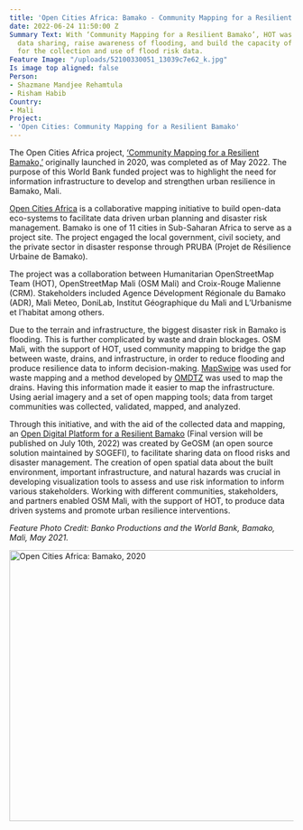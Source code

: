 ```yaml
---
title: 'Open Cities Africa: Bamako - Community Mapping for a Resilient Bamako'
date: 2022-06-24 11:50:00 Z
Summary Text: With ‘Community Mapping for a Resilient Bamako’, HOT was able to facilitate
  data sharing, raise awareness of flooding, and build the capacity of the community
  for the collection and use of flood risk data.
Feature Image: "/uploads/52100330051_13039c7e62_k.jpg"
Is image top aligned: false
Person:
- Shazmane Mandjee Rehamtula
- Risham Habib
Country:
- Mali
Project:
- 'Open Cities: Community Mapping for a Resilient Bamako'
---
```


The Open Cities Africa project, [‘Community Mapping for a Resilient Bamako,’](http://https://www.hotosm.org/projects/community-mapping-for-a-resilient-bamako/) originally launched in 2020, was completed as of May 2022. The purpose of this World Bank funded project was to highlight the need for information infrastructure to develop and strengthen urban resilience in Bamako, Mali. 

[Open Cities Africa](https://opencitiesproject.org/) is a collaborative mapping initiative to build open-data eco-systems to facilitate data driven urban planning and disaster risk management. Bamako is one of 11 cities in Sub-Saharan Africa to serve as a project site. The project engaged the local government, civil society, and the private sector in disaster response through PRUBA (Projet de Résilience Urbaine de Bamako). 

The project was a collaboration between Humanitarian OpenStreetMap Team (HOT), OpenStreetMap Mali (OSM Mali) and Croix-Rouge Malienne (CRM).  Stakeholders included Agence Dévelopment Régionale du Bamako (ADR), Mali Meteo, DoniLab, Institut Géographique du Mali and L’Urbanisme et l’habitat among others.

Due to the terrain and infrastructure, the biggest disaster risk in Bamako is flooding. This is further complicated by waste and drain blockages. OSM Mali, with the support of HOT, used community mapping to bridge the gap between waste, drains, and infrastructure, in order to reduce flooding and produce resilience data to inform decision-making. [MapSwipe](https://mapswipe.org/en/index.html) was used for waste mapping and a method developed by [OMDTZ](https://www.omdtz.or.tz/) was used to map the drains. Having this information made it easier to map the infrastructure. Using aerial imagery and a set of open mapping tools; data from target communities was collected, validated, mapped, and analyzed. 

Through this initiative, and with the aid of the collected data and mapping, an [Open Digital Platform for a Resilient Bamako](http://bamako.geo.sm) (Final version will be published on July 10th, 2022) was created by GeOSM (an open source solution maintained by SOGEFI), to facilitate sharing data on flood risks and disaster management. The creation of open spatial data about the built environment, important infrastructure, and natural hazards was crucial in developing visualization tools to assess and use risk information to inform various stakeholders. Working with different communities, stakeholders, and partners enabled OSM Mali, with the support of HOT, to produce data driven systems and promote urban resilience interventions.



*Feature Photo Credit: Banko Productions and the World Bank, Bamako, Mali, May 2021.*



<a data-flickr-embed="true" data-header="true" data-footer="true" href="https://www.flickr.com/photos/hotosm/albums/72177720299269483" title="Open Cities Africa: Bamako, 2020"><img src="https://live.staticflickr.com/65535/52100571809_1467b832c9_z.jpg" width="640" height="480" alt="Open Cities Africa: Bamako, 2020"></a><script async src="//embedr.flickr.com/assets/client-code.js" charset="utf-8"></script>